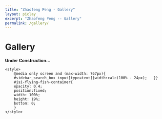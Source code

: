 ```yaml
---
title: "Zhaofeng Peng - Gallery"
layout: piclay
excerpt: "Zhaofeng Peng -- Gallery"
permalink: /gallery/
---
```


# Gallery

**Under Construction...**

<!--Jump to: [Leiden](#leiden), [ETHZ](#ethz), [Cornell](#cornell), [St Andrews](#st-andrews)


## Leiden

#### Timelapse of our STM assembling [(see LION news item)](https://www.physics.leidenuniv.nl/index.php?id=11573&news=867&type=lion&ln=EN):
<iframe width="560" height="315" src="https://www.youtube.com/embed/3iKvUMv1h5A" frameborder="0" allowfullscreen></iframe>

#### Gallery
(Right-click *'view image'* to see a larger image.)
{% assign number_printed = 0 %}
{% for pic in site.data.pictures_Leiden %}

{% assign even_odd = number_printed | modulo: 4 %}

{% if even_odd == 0 %}
<div class="row">
{% endif %}

<div class="col-sm-3 clearfix">
<img src="{{ site.url }}{{ site.baseurl }}/images/picpic/Gallery/{{ pic.image }}" class="img-responsive" width="95%" style="float: left" />
</div>

{% assign number_printed = number_printed | plus: 1 %}

{% if even_odd > 2 %}
</div>
{% endif %}


{% endfor %}

{% assign even_odd = number_printed | modulo: 4 %}
{% if even_odd == 1 %}
</div>
{% endif %}

{% if even_odd == 2 %}
</div>
{% endif %}

{% if even_odd == 3 %}
</div>
{% endif %}

<p> &nbsp; </p>

First advertisement.
<figure>
<img src="{{ site.url }}{{ site.baseurl }}/images/picpic/WebpageLeiden_red.jpg" width="60%" >
</figure>


## ETHZ
From the [group of Andreas Wallraff](http://www.qudev.ethz.ch/).
<figure>
<img src="{{ site.url }}{{ site.baseurl }}/images/picpic/WebpageETH_red.jpg" width="60%">
</figure>

## Cornell
From the [group of Seamus JC Davis](http://davisgroup.lassp.cornell.edu).
<figure>
<img src="{{ site.url }}{{ site.baseurl }}/images/picpic/WebpageCornell_red.jpg" width="60%">
</figure>

## St Andrews
From the [group of Felix Baumberger](http://dqmp.unige.ch/baumberger/) (now at University of Geneva).
<figure>
<img src="{{ site.url }}{{ site.baseurl }}/images/picpic/WebpageSTA_red.jpg" width="60%">
</figure>-->

<div id="jsi-flying-fish-container" class="container" style="background-color:#fff"></div>
    <script>

    <script type="text/javascript">

    var RENDERER = {
	POINT_INTERVAL : 5,
	FISH_COUNT : 3,
	MAX_INTERVAL_COUNT : 50,
	INIT_HEIGHT_RATE : 0.5,
	THRESHOLD : 50,
	
	init : function(){
		this.setParameters();
		this.reconstructMethods();
		this.setup();
		this.bindEvent();
		this.render();
	},
	setParameters : function(){
		this.$window = $(window);
		this.$container = $('#jsi-flying-fish-container');
		this.$canvas = $('<canvas />');
		this.context = this.$canvas.appendTo(this.$container).get(0).getContext('2d');
		this.points = [];
		this.fishes = [];
		this.watchIds = [];
	},
	createSurfacePoints : function(){
		var count = Math.round(this.width / this.POINT_INTERVAL);
		this.pointInterval = this.width / (count - 1);
		this.points.push(new SURFACE_POINT(this, 0));
		
		for(var i = 1; i < count; i++){
			var point = new SURFACE_POINT(this, i * this.pointInterval),
				previous = this.points[i - 1];
				
			point.setPreviousPoint(previous);
			previous.setNextPoint(point);
			this.points.push(point);
		}
	},
	reconstructMethods : function(){
		this.watchWindowSize = this.watchWindowSize.bind(this);
		this.jdugeToStopResize = this.jdugeToStopResize.bind(this);
		this.startEpicenter = this.startEpicenter.bind(this);
		this.moveEpicenter = this.moveEpicenter.bind(this);
		this.reverseVertical = this.reverseVertical.bind(this);
		this.render = this.render.bind(this);
	},
	setup : function(){
		this.points.length = 0;
		this.fishes.length = 0;
		this.watchIds.length = 0;
		this.intervalCount = this.MAX_INTERVAL_COUNT;
		this.width = this.$container.width();
		this.height = this.$container.height();
		this.fishCount = this.FISH_COUNT * this.width / 500 * this.height / 500;
		this.$canvas.attr({width : this.width, height : this.height});
		this.reverse = false;
		
		this.fishes.push(new FISH(this));
		this.createSurfacePoints();
	},
	watchWindowSize : function(){
		this.clearTimer();
		this.tmpWidth = this.$window.width();
		this.tmpHeight = this.$window.height();
		this.watchIds.push(setTimeout(this.jdugeToStopResize, this.WATCH_INTERVAL));
	},
	clearTimer : function(){
		while(this.watchIds.length > 0){
			clearTimeout(this.watchIds.pop());
		}
	},
	jdugeToStopResize : function(){
		var width = this.$window.width(),
			height = this.$window.height(),
			stopped = (width == this.tmpWidth && height == this.tmpHeight);
			
		this.tmpWidth = width;
		this.tmpHeight = height;
		
		if(stopped){
			this.setup();
		}
	},
	bindEvent : function(){
		this.$window.on('resize', this.watchWindowSize);
		this.$container.on('mouseenter', this.startEpicenter);
		this.$container.on('mousemove', this.moveEpicenter);
		this.$container.on('click', this.reverseVertical);
	},
	getAxis : function(event){
		var offset = this.$container.offset();
		
		return {
			x : event.clientX - offset.left + this.$window.scrollLeft(),
			y : event.clientY - offset.top + this.$window.scrollTop()
		};
	},
	startEpicenter : function(event){
		this.axis = this.getAxis(event);
	},
	moveEpicenter : function(event){
		var axis = this.getAxis(event);
		
		if(!this.axis){
			this.axis = axis;
		}
		this.generateEpicenter(axis.x, axis.y, axis.y - this.axis.y);
		this.axis = axis;
	},
	generateEpicenter : function(x, y, velocity){
		if(y < this.height / 2 - this.THRESHOLD || y > this.height / 2 + this.THRESHOLD){
			return;
		}
		var index = Math.round(x / this.pointInterval);
		
		if(index < 0 || index >= this.points.length){
			return;
		}
		this.points[index].interfere(y, velocity);
	},
	reverseVertical : function(){
		this.reverse = !this.reverse;
		
		for(var i = 0, count = this.fishes.length; i < count; i++){
			this.fishes[i].reverseVertical();
		}
	},
	controlStatus : function(){
		for(var i = 0, count = this.points.length; i < count; i++){
			this.points[i].updateSelf();
		}
		for(var i = 0, count = this.points.length; i < count; i++){
			this.points[i].updateNeighbors();
		}
		if(this.fishes.length < this.fishCount){
			if(--this.intervalCount == 0){
				this.intervalCount = this.MAX_INTERVAL_COUNT;
				this.fishes.push(new FISH(this));
			}
		}
	},
	render : function(){
		requestAnimationFrame(this.render);
		this.controlStatus();
		this.context.clearRect(0, 0, this.width, this.height);
		this.context.fillStyle = 'hsl(200, 100%, 50%)';
		
		for(var i = 0, count = this.fishes.length; i < count; i++){
			this.fishes[i].render(this.context);
		}
		this.context.save();
		this.context.globalCompositeOperation = 'xor';
		this.context.beginPath();
		this.context.moveTo(0, this.reverse ? 0 : this.height);
		
		for(var i = 0, count = this.points.length; i < count; i++){
			this.points[i].render(this.context);
		}
		this.context.lineTo(this.width, this.reverse ? 0 : this.height);
		this.context.closePath();
		this.context.fill();
		this.context.restore();
	}
};
var SURFACE_POINT = function(renderer, x){
	this.renderer = renderer;
	this.x = x;
	this.init();
};
SURFACE_POINT.prototype = {
	SPRING_CONSTANT : 0.03,
	SPRING_FRICTION : 0.9,
	WAVE_SPREAD : 0.3,
	ACCELARATION_RATE : 0.01,
	
	init : function(){
		this.initHeight = this.renderer.height * this.renderer.INIT_HEIGHT_RATE;
		this.height = this.initHeight;
		this.fy = 0;
		this.force = {previous : 0, next : 0};
	},
	setPreviousPoint : function(previous){
		this.previous = previous;
	},
	setNextPoint : function(next){
		this.next = next;
	},
	interfere : function(y, velocity){
		this.fy = this.renderer.height * this.ACCELARATION_RATE * ((this.renderer.height - this.height - y) >= 0 ? -1 : 1) * Math.abs(velocity);
	},
	updateSelf : function(){
		this.fy += this.SPRING_CONSTANT * (this.initHeight - this.height);
		this.fy *= this.SPRING_FRICTION;
		this.height += this.fy;
	},
	updateNeighbors : function(){
		if(this.previous){
			this.force.previous = this.WAVE_SPREAD * (this.height - this.previous.height);
		}
		if(this.next){
			this.force.next = this.WAVE_SPREAD * (this.height - this.next.height);
		}
	},
	render : function(context){
		if(this.previous){
			this.previous.height += this.force.previous;
			this.previous.fy += this.force.previous;
		}
		if(this.next){
			this.next.height += this.force.next;
			this.next.fy += this.force.next;
		}
		context.lineTo(this.x, this.renderer.height - this.height);
	}
};
var FISH = function(renderer){
	this.renderer = renderer;
	this.init();
};
FISH.prototype = {
	GRAVITY : 0.4,
	
	init : function(){
		this.direction = Math.random() < 0.5;
		this.x = this.direction ? (this.renderer.width + this.renderer.THRESHOLD) : -this.renderer.THRESHOLD;
		this.previousY = this.y;
		this.vx = this.getRandomValue(4, 10) * (this.direction ? -1 : 1);
		
		if(this.renderer.reverse){
			this.y = this.getRandomValue(this.renderer.height * 1 / 10, this.renderer.height * 4 / 10);
			this.vy = this.getRandomValue(2, 5);
			this.ay = this.getRandomValue(0.05, 0.2);
		}else{
			this.y = this.getRandomValue(this.renderer.height * 6 / 10, this.renderer.height * 9 / 10);
			this.vy = this.getRandomValue(-5, -2);
			this.ay = this.getRandomValue(-0.2, -0.05);
		}
		this.isOut = false;
		this.theta = 0;
		this.phi = 0;
	},
	getRandomValue : function(min, max){
		return min + (max - min) * Math.random();
	},
	reverseVertical : function(){
		this.isOut = !this.isOut;
		this.ay *= -1;
	},
	controlStatus : function(context){
		this.previousY = this.y;
		this.x += this.vx;
		this.y += this.vy;
		this.vy += this.ay;
		
		if(this.renderer.reverse){
			if(this.y > this.renderer.height * this.renderer.INIT_HEIGHT_RATE){
				this.vy -= this.GRAVITY;
				this.isOut = true;
			}else{
				if(this.isOut){
					this.ay = this.getRandomValue(0.05, 0.2);
				}
				this.isOut = false;
			}
		}else{
			if(this.y < this.renderer.height * this.renderer.INIT_HEIGHT_RATE){
				this.vy += this.GRAVITY;
				this.isOut = true;
			}else{
				if(this.isOut){
					this.ay = this.getRandomValue(-0.2, -0.05);
				}
				this.isOut = false;
			}
		}
		if(!this.isOut){
			this.theta += Math.PI / 20;
			this.theta %= Math.PI * 2;
			this.phi += Math.PI / 30;
			this.phi %= Math.PI * 2;
		}
		this.renderer.generateEpicenter(this.x + (this.direction ? -1 : 1) * this.renderer.THRESHOLD, this.y, this.y - this.previousY);
		
		if(this.vx > 0 && this.x > this.renderer.width + this.renderer.THRESHOLD || this.vx < 0 && this.x < -this.renderer.THRESHOLD){
			this.init();
		}
	},
	render : function(context){
		context.save();
		context.translate(this.x, this.y);
		context.rotate(Math.PI + Math.atan2(this.vy, this.vx));
		context.scale(1, this.direction ? 1 : -1);
		context.beginPath();
		context.moveTo(-30, 0);
		context.bezierCurveTo(-20, 15, 15, 10, 40, 0);
		context.bezierCurveTo(15, -10, -20, -15, -30, 0);
		context.fill();
		
		context.save();
		context.translate(40, 0);
		context.scale(0.9 + 0.2 * Math.sin(this.theta), 1);
		context.beginPath();
		context.moveTo(0, 0);
		context.quadraticCurveTo(5, 10, 20, 8);
		context.quadraticCurveTo(12, 5, 10, 0);
		context.quadraticCurveTo(12, -5, 20, -8);
		context.quadraticCurveTo(5, -10, 0, 0);
		context.fill();
		context.restore();
		
		context.save();
		context.translate(-3, 0);
		context.rotate((Math.PI / 3 + Math.PI / 10 * Math.sin(this.phi)) * (this.renderer.reverse ? -1 : 1));
		
		context.beginPath();
		
		if(this.renderer.reverse){
			context.moveTo(5, 0);
			context.bezierCurveTo(10, 10, 10, 30, 0, 40);
			context.bezierCurveTo(-12, 25, -8, 10, 0, 0);
		}else{
			context.moveTo(-5, 0);
			context.bezierCurveTo(-10, -10, -10, -30, 0, -40);
			context.bezierCurveTo(12, -25, 8, -10, 0, 0);
		}
		context.closePath();
		context.fill();
		context.restore();
		context.restore();
		this.controlStatus(context);
	}
};
$(function(){
	RENDERER.init();
});
    </script>
    
    <style>
        @media only screen and (max-width: 767px){
        #sidebar_search_box input[type=text]{width:calc(100% - 24px);   }}
        #jsi-flying-fish-container{
        opacity: 0.4;
        position:fixed;
        width: 100%;
        height: 19%;
	    bottom: 0;
        }
    </style>